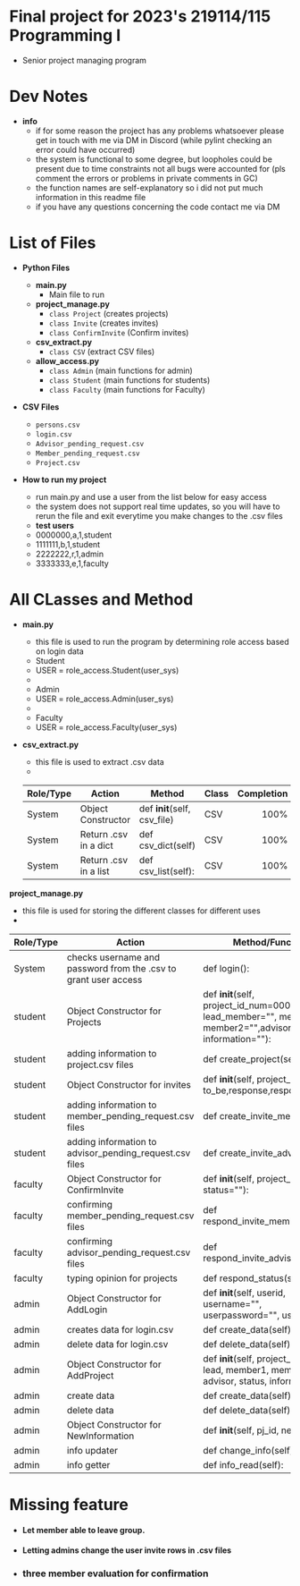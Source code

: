 # Final project for 2023's 219114/115 Programming I
   - Senior project managing program

# Dev Notes
* **info**
   - if for some reason the project has any problems whatsoever please get in touch with me via DM in Discord (while pylint checking an error could have occurred)
   - the system is functional to some degree, but loopholes could be present due to time constraints not all bugs were accounted for (pls comment the errors or problems in private comments in GC)
   - the function names are self-explanatory so i did not put much information in this readme file 
   - if you have any questions concerning the code contact me via DM
# List of Files
 * **Python Files**
     - **main.py**
         - Main file to run 
     - **project_manage.py**
         - `class Project` (creates projects)
         - `class Invite` (creates invites)
         - `class ConfirmInvite` (Confirm invites)
     - **csv_extract.py**
         - `class CSV` (extract CSV files)
     - **allow_access.py**
         - `class Admin` (main functions for admin)
         - `class Student` (main functions for students)
         - `class Faculty` (main functions for Faculty)

* **CSV Files**
    - `persons.csv`
    - `login.csv`
    - `Advisor_pending_request.csv`
    - `Member_pending_request.csv`
    - `Project.csv`

* **How to run my project**
    - run main.py and use a user from the list below for easy access
    - the system does not support real time updates, so you will have to rerun the file and exit everytime you make changes to the .csv files
    * **test users**
    - 0000000,a,1,student
    - 1111111,b,1,student
    - 2222222,r,1,admin
    - 3333333,e,1,faculty

# All CLasses and Method
* **main.py**
  - this file is used to run the program by determining role access based on login data
  - Student
  - USER = role_access.Student(user_sys)  
  - 
  - Admin
  - USER = role_access.Admin(user_sys)
  - 
  - Faculty
  - USER = role_access.Faculty(user_sys)

* **csv_extract.py**
  - this file is used to extract .csv data
  - 
  | Role/Type       | Action                | Method                       | Class | Completion |
  |-----------------|-----------------------|------------------------------|-------|-----------:|
  | System          | Object Constructor    | def __init__(self, csv_file) | CSV   |       100% |
  | System          | Return .csv in a dict | def csv_dict(self)           | CSV   |       100% |
  | System          | Return .csv in a list | def csv_list(self):          | CSV   |       100% |


 **project_manage.py**
  - this file is used for storing the different classes for different uses
  - 
  | Role/Type | Action                                                          | Method/Function                                                                                                      | Class            | Completion |
  |-----------|-----------------------------------------------------------------|----------------------------------------------------------------------------------------------------------------------|------------------|-----------:|
  | System    | checks username and password from the .csv to grant user access | def login():                                                                                                         | None             |       100% |
  | student   | Object Constructor for Projects                                 | def __init__(self, project_id_num=000, title="", lead_member="", member1="", member2="",advisor="", information=""): | Project          |       100% |
  | student   | adding information to project.csv files                         | def create_project(self):                                                                                            | Project          |       100% |
  | student   | Object Constructor for invites                                  | def __init__(self, project_id, inviter, to_be,response,response_date):                                               | Invite           |       100% |
  | student   | adding information to member_pending_request.csv files          | def create_invite_member(self):                                                                                      | Invite           |       100% |
  | student   | adding information to advisor_pending_request.csv files         | def create_invite_advisor(self):                                                                                     | Invite           |       100% |
  | faculty   | Object Constructor for ConfirmInvite                            | def __init__(self, project_id, status=""):                                                                           | ConfirmInvite    |       100% |
  | faculty   | confirming member_pending_request.csv files                     | def respond_invite_member(self):                                                                                     | ConfirmInvite    |       100% |
  | faculty   | confirming advisor_pending_request.csv files                    | def respond_invite_advisor(self):                                                                                    | ConfirmInvite    |       100% |
  | faculty   | typing opinion for projects                                     | def respond_status(self):                                                                                            | ConfirmInvite    |       100% |
  | admin     | Object Constructor for AddLogin                                 | def __init__(self, userid, username="", userpassword="", userrole=""):                                               | AddLogin         |       100% |
  | admin     | creates data for login.csv                                      | def create_data(self):                                                                                               | AddLogin         |       100% |
  | admin     | delete data for login.csv                                       | def delete_data(self):                                                                                               | AddLogin         |       100% |
  | admin     | Object Constructor for AddProject                               | def __init__(self, project_id, title, lead, member1, member2, advisor, status, information):                         | AddProject       |       100% |
  | admin     | create data                                                     | def create_data(self):                                                                                               | AddProject       |       100% |
  | admin     | delete data                                                     | def delete_data(self):                                                                                               | AddProject       |       100% |
  | admin     | Object Constructor for NewInformation                           | def __init__(self, pj_id, new_info):                                                                                 | NewInformation   |       100% |
  | admin     | info updater                                                    | def change_info(self):                                                                                               | NewInformation   |       100% |
  | admin     | info getter                                                     | def info_read(self):                                                                                                 | NewInformation   |       100% |

# Missing feature 
  - #### Let member able to leave group.
  - #### Letting admins change the user invite rows in .csv files
  - ### three member evaluation for confirmation


